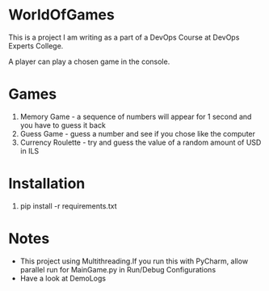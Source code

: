 # WorldOfGames
This is a project I am writing as a part of a DevOps Course at DevOps Experts College.

A player can play a chosen game in the console.

# Games
  1. Memory Game - a sequence of numbers will appear for 1 second and you have to guess it back
  2. Guess Game  - guess a number and see if you chose like the computer
  3. Currency Roulette - try and guess the value of a random amount of USD in ILS

# Installation
  1. pip install -r requirements.txt

# Notes
* This project using Multithreading.If you run this with PyCharm, allow parallel run for MainGame.py in Run/Debug Configurations
* Have a look at DemoLogs

  


